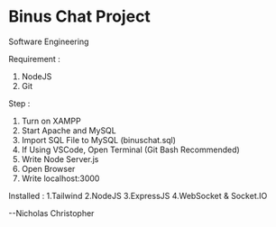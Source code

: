 # Binus Chat Project
Software Engineering

Requirement :
1. NodeJS
2. Git

Step :
1. Turn on XAMPP
2. Start Apache and MySQL
3. Import SQL File to MySQL (binuschat.sql)
4. If Using VSCode, Open Terminal (Git Bash Recommended)
5. Write Node Server.js
6. Open Browser
7. Write localhost:3000

Installed :
1.Tailwind
2.NodeJS
3.ExpressJS
4.WebSocket & Socket.IO

--Nicholas Christopher
